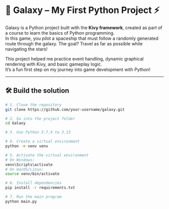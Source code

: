 # 🚀 Galaxy – My First Python Project ⚡

Galaxy is a Python project built with the **Kivy framework**, created as part of a course to learn the basics of Python programming.  
In this game, you pilot a spaceship that must follow a randomly generated route through the galaxy. The goal? Travel as far as possible while navigating the stars!  

This project helped me practice event handling, dynamic graphical rendering with Kivy, and basic gameplay logic.  
It’s a fun first step on my journey into game development with Python!  

---

## 🛠️ Build the solution

```bash
# 1. Clone the repository
git clone https://github.com/your-username/galaxy.git

# 2. Go into the project folder
cd Galaxy

# 3. Use Python 3.7.X to 3.13

# 4. Create a virtual environment
python -m venv venv

# 5. Activate the virtual environment
# On Windows:
venv\Scripts\activate
# On macOS/Linux:
source venv/bin/activate

# 6. Install dependencies
pip install -r requirements.txt

# 7. Run the main program
python main.py

